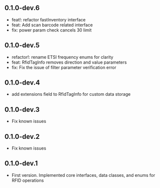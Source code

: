 ## 0.1.0-dev.6

* feat!: refactor fastInventory interface  
* feat: Add scan barcode related interface  
* fix: power param check cancels 30 limit  

## 0.1.0-dev.5

* refactor!: rename ETSI frequency enums for clarity  
* feat: RfidTagInfo removes direction and value parameters  
* fix: Fix the issue of filter parameter verification error  

## 0.1.0-dev.4

* add extensions field to RfidTagInfo for custom data storage

## 0.1.0-dev.3

* Fix known issues

## 0.1.0-dev.2

* Fix known issues

## 0.1.0-dev.1

* First version. Implemented core interfaces, data classes, and enums for RFID operations